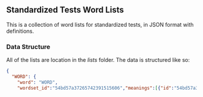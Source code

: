 ## Standardized Tests Word Lists
This is a collection of word lists for standardized tests, in JSON format with definitions.

### Data Structure
All of the lists are location in the _lists_ folder. The data is structured like so:

```JSON
{
  "WORD": {
    "word": "WORD",
    "wordset_id":"54bd57a37265742391515606","meanings":[{"id":"54bd57a37265742391535606","def":"an optical phenomenon resulting from the failure of a lens or mirror to produce a good image","speech_part":"noun","synonyms":["optical aberration","distortion"]},{"id":"54bd57a37265742391545606","def":"a disorder in one's mental state","speech_part":"noun"},{"id":"54bd57a37265742391555606","def":"a state or condition markedly different from the norm","speech_part":"noun","synonyms":["deviance"]}]},